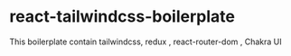 # react-tailwindcss-boilerplate
This boilerplate contain tailwindcss, redux , react-router-dom , Chakra UI
